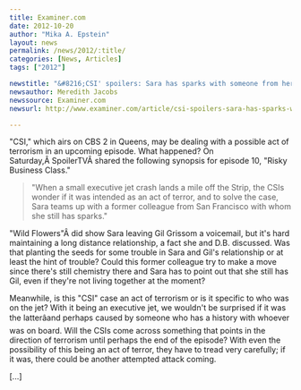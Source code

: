 ```yaml
---
title: Examiner.com
date: 2012-10-20
author: "Mika A. Epstein"
layout: news
permalink: /news/2012/:title/
categories: [News, Articles]
tags: ["2012"]

newstitle: "&#8216;CSI' spoilers: Sara has sparks with someone from her past  "
newsauthor: Meredith Jacobs  
newssource: Examiner.com  
newsurl: http://www.examiner.com/article/csi-spoilers-sara-has-sparks-with-someone-from-her-past  

---
```


"CSI," which airs on CBS 2 in Queens, may be dealing with a possible act of terrorism in an upcoming episode. What happened? On Saturday,Â SpoilerTVÂ shared the following synopsis for episode 10, "Risky Business Class."

> "When a small executive jet crash lands a mile off the Strip, the CSIs wonder if it was intended as an act of terror, and to solve the case, Sara teams up with a former colleague from San Francisco with whom she still has sparks."

"Wild Flowers"Â did show Sara leaving Gil Grissom a voicemail, but it's hard maintaining a long distance relationship, a fact she and D.B. discussed. Was that planting the seeds for some trouble in Sara and Gil's relationship or at least the hint of trouble? Could this former colleague try to make a move since there's still chemistry there and Sara has to point out that she still has Gil, even if they're not living together at the moment?

Meanwhile, is this "CSI" case an act of terrorism or is it specific to who was on the jet? With it being an executive jet, we wouldn't be surprised if it was the latterâand perhaps caused by someone who has a history with whoever was on board. Will the CSIs come across something that points in the direction of terrorism until perhaps the end of the episode? With even the possibility of this being an act of terror, they have to tread very carefully; if it was, there could be another attempted attack coming.

[...]  

